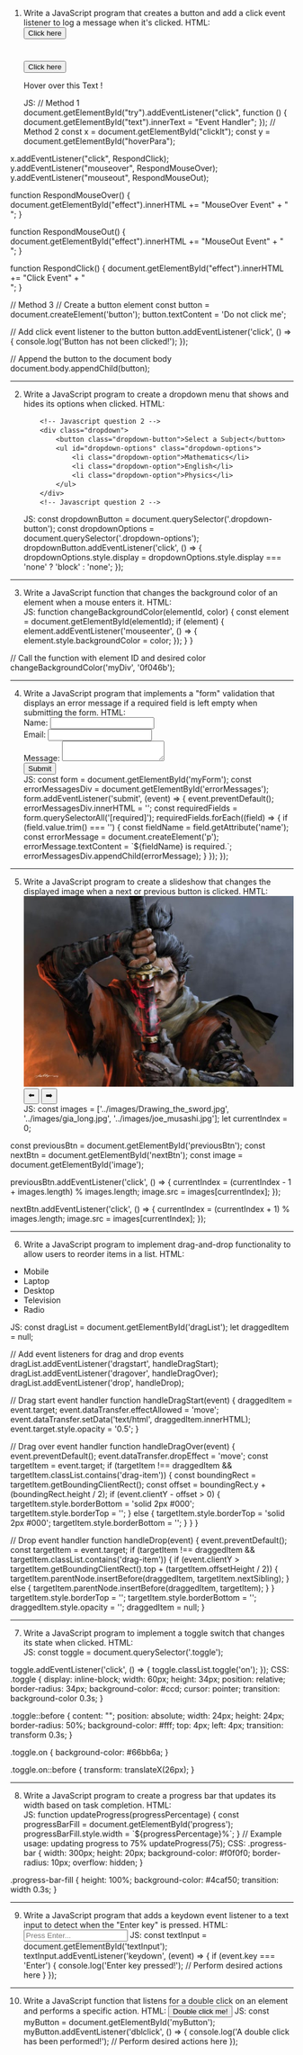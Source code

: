 1. Write a JavaScript program that creates a button and add a click event listener to log a message when it's clicked.
   HTML:
   <!-- Javascript question 1 -->
   <div>
   <button id="try">Click here</button>
   <h1 id="text"></h1>
   </div>
   <div>
   <button id="clickIt">Click here</button>
   <p id="hoverPara">Hover over this Text !</p>
   <b id="effect"></b>
   </div>
   <!-- Javascript question 1 -->
   JS:
   // Method 1
   document.getElementById("try").addEventListener("click", function () {
   document.getElementById("text").innerText = "Event Handler";
   });
   // Method 2
   const x = document.getElementById("clickIt");
   const y = document.getElementById("hoverPara");

x.addEventListener("click", RespondClick);
y.addEventListener("mouseover", RespondMouseOver);
y.addEventListener("mouseout", RespondMouseOut);

function RespondMouseOver() {
document.getElementById("effect").innerHTML +=
"MouseOver Event" + "<br>";
}

function RespondMouseOut() {
document.getElementById("effect").innerHTML +=
"MouseOut Event" + "<br>";
}

function RespondClick() {
document.getElementById("effect").innerHTML +=
"Click Event" + "<br>";
}

// Method 3
// Create a button element
const button = document.createElement('button');
button.textContent = 'Do not click me';

// Add click event listener to the button
button.addEventListener('click', () => {
console.log('Button has not been clicked!');
});

// Append the button to the document body
document.body.appendChild(button);

---

2.  Write a JavaScript program to create a dropdown menu that shows and hides its options when clicked.
    HTML:

            <!-- Javascript question 2 -->
            <div class="dropdown">
                <button class="dropdown-button">Select a Subject</button>
                <ul id="dropdown-options" class="dropdown-options">
                    <li class="dropdown-option">Mathematics</li>
                    <li class="dropdown-option">English</li>
                    <li class="dropdown-option">Physics</li>
                </ul>
            </div>
            <!-- Javascript question 2 -->

    JS:
    const dropdownButton = document.querySelector('.dropdown-button');
    const dropdownOptions = document.querySelector('.dropdown-options');
    dropdownButton.addEventListener('click', () => {
    dropdownOptions.style.display = dropdownOptions.style.display === 'none' ? 'block' : 'none';
    });

---

3. Write a JavaScript function that changes the background color of an element when a mouse enters it.
   HTML:
   <!-- Javascript question 3 -->
   <div id="myDiv" class="my-element"></div>
   <!-- Javascript question 3 -->
   JS:
   function changeBackgroundColor(elementId, color) {
   const element = document.getElementById(elementId);
   if (element) {
   element.addEventListener('mouseenter', () => {
   element.style.backgroundColor = color;
   });
   }
   }

// Call the function with element ID and desired color
changeBackgroundColor('myDiv', '0f046b');

---

4. Write a JavaScript program that implements a "form" validation that displays an error message if a required field is left empty when submitting the form.
   HTML:
   <form id="myForm">
   <label for="name">Name:</label>
   <input type="text" id="name" required>
   <br>
   <label for="email">Email:</label>
   <input type="email" id="email" required>
   <br>
   <label for="message">Message:</label>
   <textarea id="message" required></textarea>
   <br>
   <button type="submit">Submit</button>
   </form>
   <div id="errorMessages"></div>
   JS:
   const form = document.getElementById('myForm');
   const errorMessagesDiv = document.getElementById('errorMessages');
   form.addEventListener('submit', (event) => {
   event.preventDefault();
   errorMessagesDiv.innerHTML = '';
   const requiredFields = form.querySelectorAll('[required]');
   requiredFields.forEach((field) => {
   if (field.value.trim() === '') {
   const fieldName = field.getAttribute('name');
   const errorMessage = document.createElement('p');
   errorMessage.textContent = `${fieldName} is required.`;
   errorMessagesDiv.appendChild(errorMessage);
   }
   });
   });

---

5. Write a JavaScript program to create a slideshow that changes the displayed image when a next or previous button is clicked.
   HMTL:
   <div class="slideshow">
   <img id="image" src="./images/Drawing_the_sword.jpg">
   </div>
   <div class="slideshow-button">
   <button id="previousBtn">⬅️</button>
   <button id="nextBtn">➡️</button>
   </div>
   JS:
   const images = ['../images/Drawing_the_sword.jpg', '../images/gia_long.jpg', '../images/joe_musashi.jpg'];
   let currentIndex = 0;

const previousBtn = document.getElementById('previousBtn');
const nextBtn = document.getElementById('nextBtn');
const image = document.getElementById('image');

previousBtn.addEventListener('click', () => {
currentIndex = (currentIndex - 1 + images.length) % images.length;
image.src = images[currentIndex];
});

nextBtn.addEventListener('click', () => {
currentIndex = (currentIndex + 1) % images.length;
image.src = images[currentIndex];
});

---

6. Write a JavaScript program to implement drag-and-drop functionality to allow users to reorder items in a list.
HTML:
 <ul id="dragList" class="drag-list">
    <li class="drag-item" draggable="true">Mobile</li>
    <li class="drag-item" draggable="true">Laptop</li>
    <li class="drag-item" draggable="true">Desktop</li>
    <li class="drag-item" draggable="true">Television</li>
    <li class="drag-item" draggable="true">Radio</li>
  </ul>
JS:
const dragList = document.getElementById('dragList');
let draggedItem = null;

// Add event listeners for drag and drop events
dragList.addEventListener('dragstart', handleDragStart);
dragList.addEventListener('dragover', handleDragOver);
dragList.addEventListener('drop', handleDrop);

// Drag start event handler
function handleDragStart(event) {
draggedItem = event.target;
event.dataTransfer.effectAllowed = 'move';
event.dataTransfer.setData('text/html', draggedItem.innerHTML);
event.target.style.opacity = '0.5';
}

// Drag over event handler
function handleDragOver(event) {
event.preventDefault();
event.dataTransfer.dropEffect = 'move';
const targetItem = event.target;
if (targetItem !== draggedItem && targetItem.classList.contains('drag-item')) {
const boundingRect = targetItem.getBoundingClientRect();
const offset = boundingRect.y + (boundingRect.height / 2);
if (event.clientY - offset > 0) {
targetItem.style.borderBottom = 'solid 2px #000';
targetItem.style.borderTop = '';
} else {
targetItem.style.borderTop = 'solid 2px #000';
targetItem.style.borderBottom = '';
}
}
}

// Drop event handler
function handleDrop(event) {
event.preventDefault();
const targetItem = event.target;
if (targetItem !== draggedItem && targetItem.classList.contains('drag-item')) {
if (event.clientY > targetItem.getBoundingClientRect().top + (targetItem.offsetHeight / 2)) {
targetItem.parentNode.insertBefore(draggedItem, targetItem.nextSibling);
} else {
targetItem.parentNode.insertBefore(draggedItem, targetItem);
}
}
targetItem.style.borderTop = '';
targetItem.style.borderBottom = '';
draggedItem.style.opacity = '';
draggedItem = null;
}

---

7. Write a JavaScript program to implement a toggle switch that changes its state when clicked.
   HTML:
   <div class="toggle"></div>
   JS:
   const toggle = document.querySelector('.toggle');

toggle.addEventListener('click', () => {
toggle.classList.toggle('on');
});
CSS:
.toggle {
display: inline-block;
width: 60px;
height: 34px;
position: relative;
border-radius: 34px;
background-color: #ccd;
cursor: pointer;
transition: background-color 0.3s;
}

.toggle::before {
content: "";
position: absolute;
width: 24px;
height: 24px;
border-radius: 50%;
background-color: #fff;
top: 4px;
left: 4px;
transition: transform 0.3s;
}

.toggle.on {
background-color: #66bb6a;
}

.toggle.on::before {
transform: translateX(26px);
}

---

8. Write a JavaScript program to create a progress bar that updates its width based on task completion.
   HTML:
   <div class="progress-bar">
   <div class="progress-bar-fill" id="progress"></div>
   </div>
   JS:
   function updateProgress(progressPercentage) {
   const progressBarFill = document.getElementById('progress');
   progressBarFill.style.width = `${progressPercentage}%`;
   }
   // Example usage: updating progress to 75%
   updateProgress(75);
   CSS:
   .progress-bar {
   width: 300px;
   height: 20px;
   background-color: #f0f0f0;
   border-radius: 10px;
   overflow: hidden;
   }

.progress-bar-fill {
height: 100%;
background-color: #4caf50;
transition: width 0.3s;
}

---

9. Write a JavaScript program that adds a keydown event listener to a text input to detect when the "Enter key" is pressed.
   HTML:
   <input type="text" id="textInput" placeholder="Press Enter...">
   JS:
   const textInput = document.getElementById('textInput');
   textInput.addEventListener('keydown', (event) => {
   if (event.key === 'Enter') {
   console.log('Enter key pressed!');
   // Perform desired actions here
   }
   });

---

10. Write a JavaScript function that listens for a double click on an element and performs a specific action.
    HTML:
    <button id="myButton">Double click me!</button>
    JS:
    const myButton = document.getElementById('myButton');
    myButton.addEventListener('dblclick', () => {
    console.log('A double click has been performed!');
    // Perform desired actions here
    });
